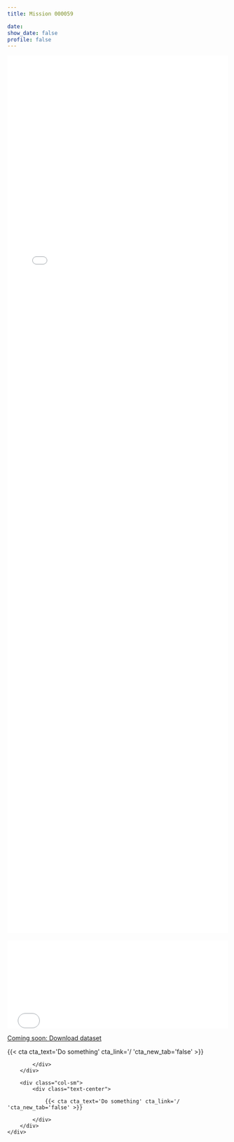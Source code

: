 ```yaml
---
title: Mission 000059

date:
show_date: false
profile: false
---
```


<p style="color: red; line-height: 125%;"></p>

<iframe src="/curation-mission-details-maps/000059.html" frameborder="0" scrolling="yes" seamless="seamless" style="display:block; width:100%; height:50vh; background: rgba(0,0,0,0);" class="tester"></iframe>

<br>

<iframe src="/curation-mission-details-datatables/000059.html" onload='javascript:(function(o){o.style.height=o.contentWindow.document.body.scrollHeight+"px";}(this));' style="height:200px;width:100%;border:none;overflow:hidden;padding:0;"></iframe>

[Coming soon: Download dataset](#)

<div class="container">
    <div class="row">
        <div class="col-sm">
            <div class="text-center">
                <!-- Need to escape the Jinjar render, so pass the CTA shortcode as a jinjar string expression, which Jinjar will output into what is ready by Hugo -->
                {{< cta cta_text='Do something' cta_link='/ 'cta_new_tab='false' >}}
                        
            </div>
        </div>

        <div class="col-sm">
            <div class="text-center">

                {{< cta cta_text='Do something' cta_link='/ 'cta_new_tab='false' >}}

            </div>
        </div>
    </div>
</div>

<!-- Script to make the datatable the height to fit the data -->
<script type="application/javascript">
    var iframe = document.getElementById("myIframe");
 
    iframe.onload = function(){
    iframe.contentWindow.document.body.scrollHeight + 'px';
    }
</script>
